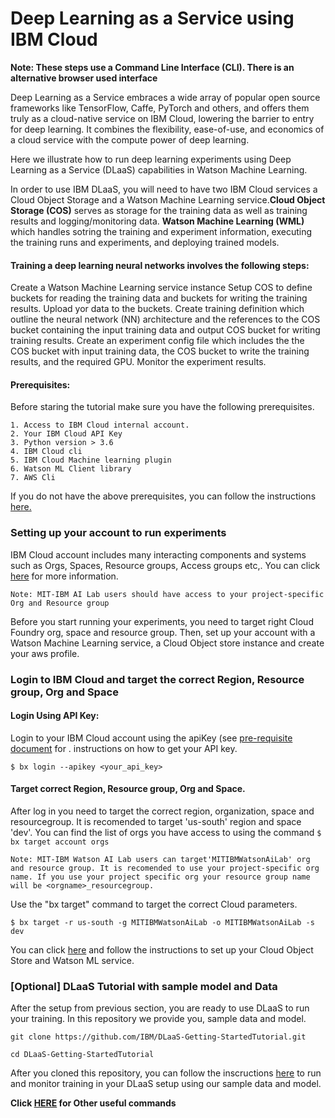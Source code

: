 # Deep Learning as a Service using IBM Cloud

**Note: These steps use a Command Line Interface (CLI). There is an alternative browser used interface** 

Deep Learning as a Service embraces a wide array of popular open source frameworks like TensorFlow, Caffe, PyTorch and others, and offers them truly as a cloud-native service on IBM Cloud, lowering the barrier to entry for deep learning. It combines the flexibility, ease-of-use, and economics of a cloud service with the compute power of deep learning. 

Here we illustrate how to run deep learning experiments using Deep Learning as a Service (DLaaS) capabilities in Watson Machine Learning.

In order to use IBM DLaaS, you will need to have two IBM Cloud services a Cloud Object Storage and a Watson Machine Learning service.**Cloud Object Storage (COS)** serves as storage for the training data as well as training results and logging/monitoring data. **Watson Machine Learning (WML)** which handles sotring the training and experiment information, executing the training runs and experiments, and deploying trained models.

#### Training a deep learning neural networks involves the following steps:

Create a Watson Machine Learning service instance
Setup COS to define buckets for reading the training data and buckets for writing the training results. Upload yor data to the buckets.
Create training definition which outline the neural network (NN) architecture and the references to the COS bucket containing the input training data and output COS bucket for writing training results.
Create an experiment config file which includes the the COS bucket with input training data, the COS bucket to write the training results, and the required GPU.
Monitor the experiment results.

#### Prerequisites:
Before staring the tutorial make sure you have the following prerequisites.

    1. Access to IBM Cloud internal account.
    2. Your IBM Cloud API Key
    3. Python version > 3.6 
    4. IBM Cloud cli 
    5. IBM Cloud Machine learning plugin
    6. Watson ML Client library
    7. AWS Cli

If you do not have the above prerequisites, you can follow the instructions [here.](https://github.com/nfairoza/DLaaS-Getting-StartedTutorial/blob/master/pre-req.md)

### Setting up your account to run experiments

IBM Cloud account includes many interacting components and systems such as Orgs, Spaces, Resource groups, Access groups etc,.
You can click [here](https://console.bluemix.net/docs/account/account_overview.html#overview) for more information. 

`Note: MIT-IBM AI Lab users should have access to your project-specific Org and Resource group`

Before you start running your experiments, you need to target right Cloud Foundry org, space and resource group. Then, set up your account with a Watson Machine Learning service, a Cloud Object store instance and create your aws profile.


### Login to IBM Cloud and target the correct Region, Resource group, Org and Space 

#### Login Using API Key:   
Login to your IBM Cloud account using the apiKey (see [pre-requisite document](https://github.com/nfairoza/DLaaS-Getting-StartedTutorial/blob/master/pre-req.md) for . instructions on how to get your API key.

```
$ bx login --apikey <your_api_key>
```

#### Target correct Region, Resource group, Org and Space.
After log in you need to target the correct region, organization, space and resourcegroup.
It is recomended to target 'us-south' region and space 'dev'.
You can find the list of orgs you have access to using the command `$ bx target account orgs`

`Note: MIT-IBM Watson AI Lab users can target'MITIBMWatsonAiLab' org and resource group. It is recomended to use your project-specific org name. If you use your project specific org your resource group name will be <orgname>_resourcegroup.`

Use the "bx target" command to target the correct Cloud parameters.
```
$ bx target -r us-south -g MITIBMWatsonAiLab -o MITIBMWatsonAiLab -s dev
```
You can click [here](https://github.com/nfairoza/DLaaS-Getting-StartedTutorial/blob/master/onetimesetup.md) and follow the instructions to set up your Cloud Object Store and Watson ML service.

 
 ### [Optional] DLaaS Tutorial with sample model and Data
 
 After the setup from previous section, you are ready to use DLaaS to run your training.
 In this repository we provide you, sample data and model. 
```
git clone https://github.com/IBM/DLaaS-Getting-StartedTutorial.git

cd DLaaS-Getting-StartedTutorial
```
After you cloned this repository, you can follow the inscructions [here](https://github.com/nfairoza/DLaaS-Getting-StartedTutorial/blob/master/demo.md) to run and monitor training in your DLaaS setup using our sample data and model.


 **Click [HERE](https://github.com/mypublicorg/pytorch-cifar10-in-ibm-cloud/blob/master/usefulcommands.md)  for Other useful commands**
